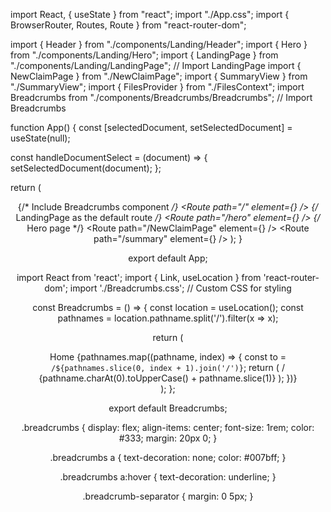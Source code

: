 import React, { useState } from "react";
import "./App.css";
import { BrowserRouter, Routes, Route } from "react-router-dom";

import { Header } from "./components/Landing/Header";
import { Hero } from "./components/Landing/Hero";
import { LandingPage } from "./components/Landing/LandingPage"; // Import LandingPage
import { NewClaimPage } from "./NewClaimPage";
import { SummaryView } from "./SummaryView";
import { FilesProvider } from "./FilesContext";
import Breadcrumbs from "./components/Breadcrumbs/Breadcrumbs"; // Import Breadcrumbs

function App() {
  const [selectedDocument, setSelectedDocument] = useState(null);

  const handleDocumentSelect = (document) => {
    setSelectedDocument(document);
  };

  return (
    <BrowserRouter>
      <Header />
      <FilesProvider>
        <Breadcrumbs /> {/* Include Breadcrumbs component */}
        <Routes>
          <Route path="/" element={<LandingPage />} />  {/* LandingPage as the default route */}
          <Route path="/hero" element={<Hero onDocumentSelect={handleDocumentSelect} />} />  {/* Hero page */}
          <Route path="/NewClaimPage" element={<NewClaimPage />} />
          <Route path="/summary" element={<SummaryView />} />
        </Routes>
      </FilesProvider>
    </BrowserRouter>
  );
}

export default App;


import React from 'react';
import { Link, useLocation } from 'react-router-dom';
import './Breadcrumbs.css'; // Custom CSS for styling

const Breadcrumbs = () => {
  const location = useLocation();
  const pathnames = location.pathname.split('/').filter(x => x);

  return (
    <nav className="breadcrumbs">
      <Link to="/">Home</Link>
      {pathnames.map((pathname, index) => {
        const to = `/${pathnames.slice(0, index + 1).join('/')}`;
        return (
          <span key={to}>
            <span className="breadcrumb-separator">/</span>
            <Link to={to}>{pathname.charAt(0).toUpperCase() + pathname.slice(1)}</Link>
          </span>
        );
      })}
    </nav>
  );
};

export default Breadcrumbs;


.breadcrumbs {
  display: flex;
  align-items: center;
  font-size: 1rem;
  color: #333;
  margin: 20px 0;
}

.breadcrumbs a {
  text-decoration: none;
  color: #007bff;
}

.breadcrumbs a:hover {
  text-decoration: underline;
}

.breadcrumb-separator {
  margin: 0 5px;
}
